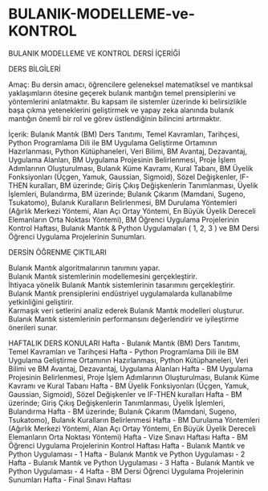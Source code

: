 # BULANIK-MODELLEME-ve-KONTROL

BULANIK MODELLEME VE KONTROL DERSİ İÇERİĞİ

DERS BİLGİLERİ

Amaç:  Bu dersin amacı, öğrencilere geleneksel matematiksel ve mantıksal yaklaşımların ötesine geçerek bulanık mantığın temel prensiplerini ve yöntemlerini anlatmaktır. Bu kapsam ile sistemler üzerinde ki belirsizlikle başa çıkma yeteneklerini geliştirmek ve yapay zeka alanında bulanık mantığın önemli bir rol ve görev üstlendiğinin bilincini artırmaktır.

İçerik: Bulanık Mantık (BM) Ders Tanıtımı, Temel Kavramları, Tarihçesi, Python Programlama Dili ile BM Uygulama Geliştirme Ortamının Hazırlanması, Python Kütüphaneleri, Veri Bilimi, BM Avantaj, Dezavantaj, Uygulama Alanları, BM Uygulama Projesinin Belirlenmesi, Proje İşlem Adımlarının Oluşturulması, Bulanık Küme Kavramı, Kural Tabanı, BM Üyelik Fonksiyonları (Üçgen, Yamuk, Gaussian, Sigmoid), Sözel Değişkenler, IF-THEN kuralları, BM üzerinde; Giriş Çıkış Değişkenlerin Tanımlanması, Üyelik İşlemleri, Bulandırma, BM üzerinde; Bulanık Çıkarım (Mamdani, Sugeno, Tsukatomo), Bulanık Kuralların Belirlenmesi, BM Durulama Yöntemleri (Ağırlık Merkezi Yöntemi, Alan Açı Ortay Yöntemi, En Büyük Üyelik Dereceli Elemanların Orta Noktası Yöntemi), BM Öğrenci Uygulama Projelerinin Kontrol Haftası, Bulanık Mantık & Python Uygulamaları ( 1, 2, 3 ) ve BM Dersi Öğrenci Uygulama Projelerinin Sunumları.

DERSİN ÖĞRENME ÇIKTILARI

Bulanık Mantık algoritmalarının tanımını yapar.  
Bulanık Mantık sistemlerinin modellemesini gerçekleştirir.  
İhtiyaca yönelik Bulanık Mantık sistemlerinin tasarımını gerçekleştirir.  
Bulanık Mantık prensiplerini endüstriyel uygulamalarda kullanabilme yetkinliğini geliştirir.  
Karmaşık veri setlerini analiz ederek Bulanık Mantık modelleri oluşturur.  
Bulanık Mantık sistemlerinin performansını değerlendirir ve iyileştirme önerileri sunar.  

HAFTALIK DERS KONULARI
Hafta - Bulanık Mantık (BM) Ders Tanıtımı, Temel Kavramları ve Tarihçesi
Hafta - Python Programlama Dili ile BM Uygulama Geliştirme Ortamının Hazırlanması, Python Kütüphaneleri, Veri Bilimi ve BM Avantaj, Dezavantaj, Uygulama Alanları
Hafta - BM Uygulama Projesinin Belirlenmesi, Proje İşlem Adımlarının Oluşturulması, Bulanık Küme Kavramı ve Kural Tabanı
Hafta - BM Üyelik Fonksiyonları (Üçgen, Yamuk, Gaussian, Sigmoid), Sözel Değişkenler ve IF-THEN kuralları
Hafta - BM üzerinde; Giriş Çıkış Değişkenlerin Tanımlanması, Üyelik İşlemleri, Bulandırma
Hafta - BM üzerinde; Bulanık Çıkarım (Mamdani, Sugeno, Tsukatomo), Bulanık Kuralların Belirlenmesi
Hafta - BM Durulama Yöntemleri (Ağırlık Merkezi Yöntemi, Alan Açı Ortay Yöntemi, En Büyük Üyelik Dereceli Elemanların Orta Noktası Yöntemi)
Hafta - Vize Sınavı Haftası
Hafta - BM Öğrenci Uygulama Projelerinin Kontrol Haftası
Hafta - Bulanık Mantık ve Python Uygulaması - 1
Hafta - Bulanık Mantık ve Python Uygulaması - 2
Hafta - Bulanık Mantık ve Python Uygulaması - 3
Hafta - Bulanık Mantık ve Python Uygulaması - 4
Hafta - BM Dersi Öğrenci Uygulama Projelerinin Sunumları
Hafta - Final Sınavı Haftası
